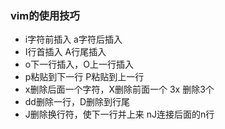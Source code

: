 ### vim的使用技巧

- i字符前插入 a字符后插入
- I行首插入 A行尾插入
- o下一行插入，O上一行插入
- p粘贴到下一行 P粘贴到上一行
- x删除后面一个字符，X删除前面一个  3x 删除3个
- dd删除一行，D删除到行尾
- J删除换行符，使下一行并上来 nJ连接后面的n行
